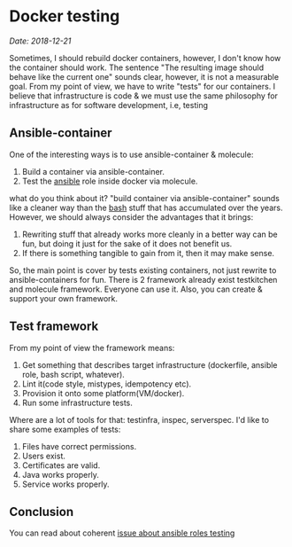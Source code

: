 # Docker testing

*Date: 2018-12-21*

Sometimes, I should rebuild docker containers, however, I don't know how the container should work. The sentence "The resulting image should behave like the current one" sounds clear, however, it is not a measurable goal.
From my point of view, we have to write "tests" for our containers. I believe that infrastructure is code & we must use the same philosophy for infrastructure as for software development, i.e, testing

## Ansible-container

One of the interesting ways is to use ansible-container & molecule:

1. Build a container via ansible-container.
2. Test the [ansible](ansible.md) role inside docker via molecule.

what do you think about it? "build container via ansible-container" sounds like a cleaner way than the [bash](make-cm-not-bash-en.md) stuff that has accumulated over the years. However, we should always consider the advantages that it brings:

1. Rewriting stuff that already works more cleanly in a better way can be fun, but doing it just for the sake of it does not benefit us.
2. If there is something tangible to gain from it, then it may make sense.

So, the main point is cover by tests existing containers, not just rewrite to ansible-containers for fun. There is 2 framework already exist testkitchen and molecule framework. Everyone can use it. Also, you can create & support your own framework.

## Test framework

From my point of view the framework means:

1. Get something that describes target infrastructure (dockerfile, ansible role, bash script, whatever).
2. Lint it(code style, mistypes, idempotency etc).
3. Provision it onto some platform(VM/docker).
4. Run some infrastructure tests.

Where are a lot of tools for that: testinfra, inspec, serverspec. I'd like to share  some examples of tests:

1. Files have correct permissions.
2. Users exist.
3. Certificates are valid.
4. Java works properly.
5. Service works properly.

## Conclusion

You can read about coherent [issue about ansible roles testing](test-ansible-roles-via-testkitchen-inside-hyperv-en.md)
